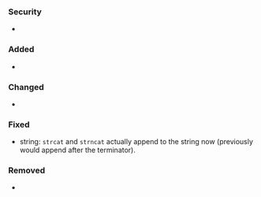### Security
-

### Added
-

### Changed
-

### Fixed
- string: `strcat` and `strncat` actually append to the string now (previously would append after the terminator).

### Removed
-
